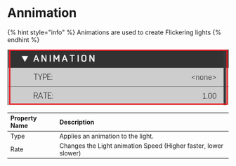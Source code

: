 # Annimation

{% hint style="info" %}
Animations are used to create Flickering lights
{% endhint %}

![Animation Properties](../../.gitbook/assets/images/lighting/animation-properties.png)

|Property Name|Description|
|:-- | :--|
|Type|Applies an animation to the light.|
|Rate|Changes the Light animation Speed (Higher faster, lower slower)|

